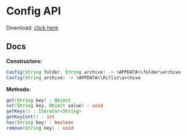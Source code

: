 # Config API

Download: [click here](https://github.com/rillis/ConfigCore/releases/latest)

## Docs

**Constructors:**  
```java
Config(String folder, String archive) -> %APPDATA%\folder\archive  
Config(String archive) -> %APPDATA%\Rillis\archive  
```
  
**Methods:**  
```java
get(String key) : Object  
set(String key, Object value) : void  
getKeys() : Iterator<String>  
getKeyCont() : int  
has(String key) : boolean  
remove(String key) : void
```
